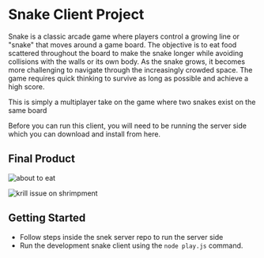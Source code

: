 # Snake Client Project
Snake is a classic arcade game where players control a growing line or "snake" that moves around a game board. The objective is to eat food scattered throughout the board to make the snake longer while avoiding collisions with the walls or its own body. As the snake grows, it becomes more challenging to navigate through the increasingly crowded space. The game requires quick thinking to survive as long as possible and achieve a high score.

This is simply a multiplayer take on the game where two snakes exist on the same board

Before you can run this client, you will need to be running the server side which you can download and install from here. 

## Final Product

![about to eat](https://github.com/OneJuicyDoor/snake-client/assets/127575295/d30e5e41-13fa-48e3-9946-857f4db070c1)

![krill issue on shrimpment](https://github.com/OneJuicyDoor/snake-client/assets/127575295/a7b6b5cf-6216-451d-9775-2e014fdfa20a)


## Getting Started

- Follow steps inside the snek server repo to run the server side
- Run the development snake client using the `node play.js` command.
